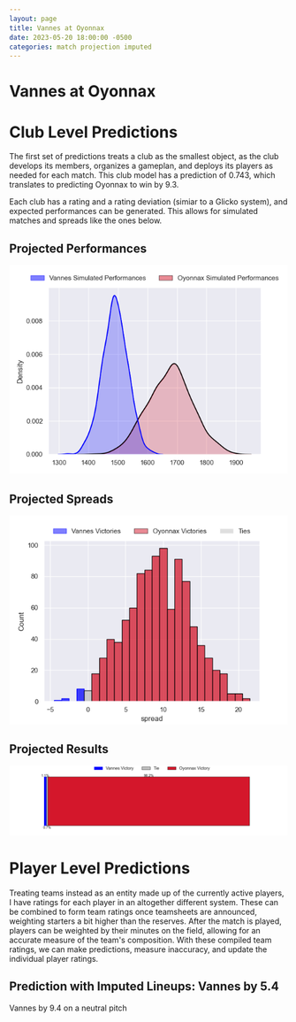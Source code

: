 ```yaml
---  
layout: page  
title: Vannes at Oyonnax  
date: 2023-05-20 18:00:00 -0500  
categories: match projection imputed  
---
```

# Vannes at Oyonnax

# Club Level Predictions


The first set of predictions treats a club as the smallest object, as the club develops its members, organizes a gameplan, and deploys its players as needed for each match. This club model has a prediction of 0.743, which translates to predicting Oyonnax to win by 9.3.

Each club has a rating and a rating deviation (simiar to a Glicko system), and expected performances can be generated. This allows for simulated matches and spreads like the ones below.
## Projected Performances


![Projected Performances](plots/performances_2023-05-20-Oyonnax-Vannes.png)
## Projected Spreads


![Projected Spreads](plots/spreads_2023-05-20-Oyonnax-Vannes.png)
## Projected Results


![Projected Results](plots/resultbar_2023-05-20-Oyonnax-Vannes.png)
# Player Level Predictions


Treating teams instead as an entity made up of the currently active players, I have ratings for each player in an altogether different system. These can be combined to form team ratings once teamsheets are announced, weighting starters a bit higher than the reserves. After the match is played, players can be weighted by their minutes on the field, allowing for an accurate measure of the team's composition. With these compiled team ratings, we can make predictions, measure inaccuracy, and update the individual player ratings.
## Prediction with Imputed Lineups: Vannes by 5.4


Vannes by 9.4 on a neutral pitch

